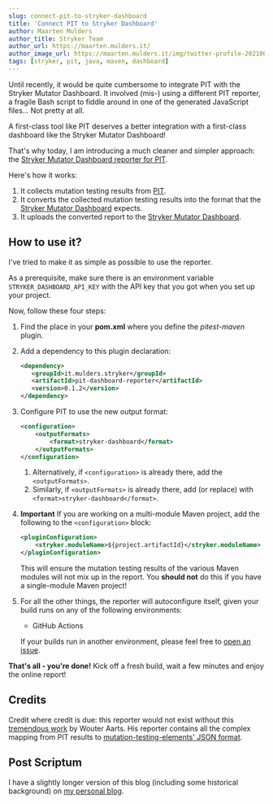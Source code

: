 ```yaml
---
slug: connect-pit-to-stryker-dashboard
title: 'Connect PIT to Stryker Dashboard'
author: Maarten Mulders
author_title: Stryker Team
author_url: https://maarten.mulders.it/
author_image_url: https://maarten.mulders.it/img/twitter-profile-202106.png
tags: [stryker, pit, java, maven, dashboard]
---
```


Until recently, it would be quite cumbersome to integrate PIT with the Stryker Mutator Dashboard.
It involved (mis-) using a different PIT reporter, a fragile Bash script to fiddle around in one of the generated JavaScript files...
Not pretty at all.

A first-class tool like PIT deserves a better integration with a first-class dashboard like the Stryker Mutator Dashboard!

<!-- truncate -->

That's why today, I am introducing a much cleaner and simpler approach: the [Stryker Mutator Dashboard reporter for PIT](https://github.com/mthmulders/pit-stryker-dashboard-reporter).

Here's how it works:

1. It collects mutation testing results from [PIT](https://pitest.org/).
1. It converts the collected mutation testing results into the format that the [Stryker Mutator Dashboard](https://dashboard.stryker-mutator.io/) expects.
1. It uploads the converted report to the [Stryker Mutator Dashboard](https://dashboard.stryker-mutator.io/).

## How to use it?

I've tried to make it as simple as possible to use the reporter.

As a prerequisite, make sure there is an environment variable `STRYKER_DASHBOARD_API_KEY` with the API key that you got when you set up your project.

Now, follow these four steps:

1. Find the place in your **pom.xml** where you define the _pitest-maven_ plugin.
2. Add a dependency to this plugin declaration:
   ```xml
   <dependency>
      <groupId>it.mulders.stryker</groupId>
      <artifactId>pit-dashboard-reporter</artifactId>
      <version>0.1.2</version>
   </dependency>
   ```
3. Configure PIT to use the new output format:
   ```xml
   <configuration>
       <outputFormats>
           <format>stryker-dashboard</format>
       </outputFormats>
   </configuration>
   ```
   1. Alternatively, if `<configuration>` is already there, add the `<outputFormats>`.
   2. Similarly, if `<outputFormats>` is already there, add (or replace) with `<format>stryker-dashboard</format>`.
4. **Important** If you are working on a multi-module Maven project, add the following to the `<configuration>` block:
   ```xml
   <pluginConfiguration>
       <stryker.moduleName>${project.artifactId}</stryker.moduleName>
   </pluginConfiguration>
   ```
   This will ensure the mutation testing results of the various Maven modules will not mix up in the report.
   You **should not** do this if you have a single-module Maven project!
5. For all the other things, the reporter will autoconfigure itself, given your build runs on any of the following environments:

   - GitHub Actions

   If your builds run in another environment, please feel free to [open an issue](https://github.com/mthmulders/pit-stryker-dashboard-reporter/issues/new).

**That's all - you're done!**
Kick off a fresh build, wait a few minutes and enjoy the online report!

## Credits

Credit where credit is due: this reporter would not exist without this [tremendous work](https://github.com/wmaarts/pitest-mutation-testing-elements-plugin) by Wouter Aarts.
His reporter contains all the complex mapping from PIT results to [mutation-testing-elements' JSON format](https://github.com/stryker-mutator/mutation-testing-elements/tree/master/packages/report-schema).

## Post Scriptum

I have a slightly longer version of this blog (including some historical background) on [my personal blog](https://maarten.mulders.it/2022/07/mutation-testing-badge-with-pit-and-stryker-dashboard/).
